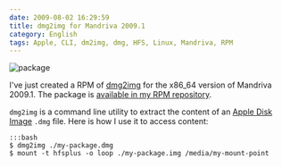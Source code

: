 ```yaml
---
date: 2009-08-02 16:29:59
title: dmg2img for Mandriva 2009.1
category: English
tags: Apple, CLI, dm2img, dmg, HFS, Linux, Mandriva, RPM
---
```


![package](/uploads/2009/package.png)

I've just created a RPM of [dmg2img](https://vu1tur.eu.org/tools/) for the x86_64 version of Mandriva 2009.1. The package is [available in my RPM repository](https://github.com/kdeldycke/mandriva-specs).

`dmg2img` is a command line utility to extract the content of an [Apple Disk Image](https://en.wikipedia.org/wiki/Apple_Disk_Image) `.dmg` file. Here is how I use it to access content:

    :::bash
    $ dmg2img ./my-package.dmg
    $ mount -t hfsplus -o loop ./my-package.img /media/my-mount-point

